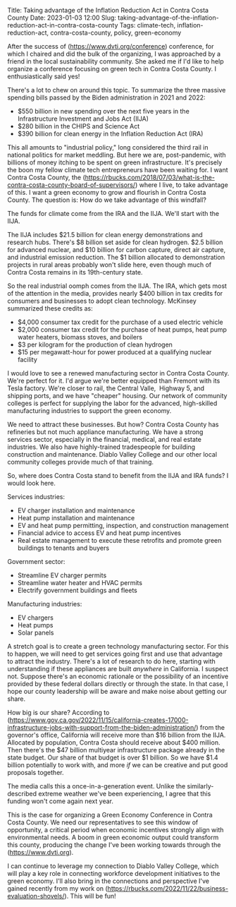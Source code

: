 Title: Taking advantage of the Inflation Reduction Act in Contra Costa County
Date: 2023-01-03 12:00
Slug: taking-advantage-of-the-inflation-reduction-act-in-contra-costa-county
Tags: climate-tech, inflation-reduction-act, contra-costa-county, policy, green-economy

After the success of (https://www.dvti.org/conference) conference, for which I chaired and did the bulk of the organizing, I was approached by a friend in the local sustainability community. She asked me if I'd like to help organize a conference focusing on green tech in Contra Costa County. I enthusiastically said yes!

There's a lot to chew on around this topic. To summarize the three massive spending bills passed by the Biden administration in 2021 and 2022:

- $550 billion in new spending over the next five years in the Infrastructure Investment and Jobs Act (IIJA)
- $280 billion in the CHIPS and Science Act
- $390 billion for clean energy in the Inflation Reduction Act (IRA)

This all amounts to "industrial policy," long considered the third rail in national politics for market meddling. But here we are, post-pandemic, with billions of money itching to be spent on green infrastructure. It's precisely the boon my fellow climate tech entrepreneurs have been waiting for. I want Contra Costa County, the (https://rbucks.com/2018/07/03/what-is-the-contra-costa-county-board-of-supervisors/) where I live, to take advantage of this. I want a green economy to grow and flourish in Contra Costa County. The question is: How do we take advantage of this windfall? 

The funds for climate come from the IRA and the IIJA. We'll start with the IIJA. 

The IIJA includes $21.5 billion for clean energy demonstrations and research hubs. There's $8 billion set aside for clean hydrogen. $2.5 billion for advanced nuclear, and $10 billion for carbon capture, direct air capture, and industrial emission reduction. The $1 billion allocated to demonstration projects in rural areas probably won't slide here, even though much of Contra Costa remains in its 19th-century state. 

So the real industrial oomph comes from the IIJA. The IRA, which gets most of the attention in the media, provides nearly $400 billion in tax credits for consumers and businesses to adopt clean technology. McKinsey summarized these credits as:

- $4,000 consumer tax credit for the purchase of a used electric vehicle
- $2,000 consumer tax credit for the purchase of heat pumps, heat pump water heaters, biomass stoves, and boilers
- $3 per kilogram for the production of clean hydrogen
- $15 per megawatt-hour for power produced at a qualifying nuclear facility

I would love to see a renewed manufacturing sector in Contra Costa County. We're perfect for it. I'd argue we're better equipped than Fremont with its Tesla factory. We're closer to rail, the Central Valle,  Highway 5, and shipping ports, and we have "cheaper" housing. Our network of community colleges is perfect for supplying the labor for the advanced, high-skilled manufacturing industries to support the green economy. 

We need to attract these businesses. But how? Contra Costa County has refineries but not much appliance manufacturing. We have a strong services sector, especially in the financial, medical, and real estate industries. We also have highly-trained tradespeople for building construction and maintenance. Diablo Valley College and our other local community colleges provide much of that training.

So, where does Contra Costa stand to benefit from the IIJA and IRA funds? I would look here. 

Services industries:

- EV charger installation and maintenance
- Heat pump installation and maintenance
- EV and heat pump permitting, inspection, and construction management
- Financial advice to access EV and heat pump incentives
- Real estate management to execute these retrofits and promote green buildings to tenants and buyers

Government sector:

- Streamline EV charger permits
- Streamline water heater and HVAC permits
- Electrify government buildings and fleets

Manufacturing industries:

- EV chargers
- Heat pumps
- Solar panels

A stretch goal is to create a green technology manufacturing sector. For this to happen, we will need to get services going first and use that advantage to attract the industry. There's a lot of research to do here, starting with understanding if these appliances are built *anywhere* in California. I suspect not. Suppose there's an economic rationale or the possibility of an incentive provided by these federal dollars directly or through the state. In that case, I hope our county leadership will be aware and make noise about getting our share. 

How big is our share? According to (https://www.gov.ca.gov/2022/11/15/california-creates-17000-infrastructure-jobs-with-support-from-the-biden-administration/) from the governor's office, California will receive more than $16 billion from the IIJA. Allocated by population, Contra Costa should receive about $400 million. Then there's the $47 billion multiyear infrastructure package already in the state budget. Our share of that budget is over $1 billion. So we have $1.4 billion potentially to work with, and more *if* we can be creative and put good proposals together.

The media calls this a once-in-a-generation event. Unlike the similarly-described extreme weather we've been experiencing, I agree that this funding won't come again next year.

This is the case for organizing a Green Economy Conference in Contra Costa County. We need our representatives to see this window of opportunity, a critical period when economic incentives strongly align with environmental needs. A boom in green economic output could transform this county, producing the change I've been working towards through the (https://www.dvti.org).

I can continue to leverage my connection to Diablo Valley College, which will play a key role in connecting workforce development initiatives to the green economy. I'll also bring in the connections and perspective I've gained recently from my work on (https://rbucks.com/2022/11/22/business-evaluation-shovels/). This will be fun!